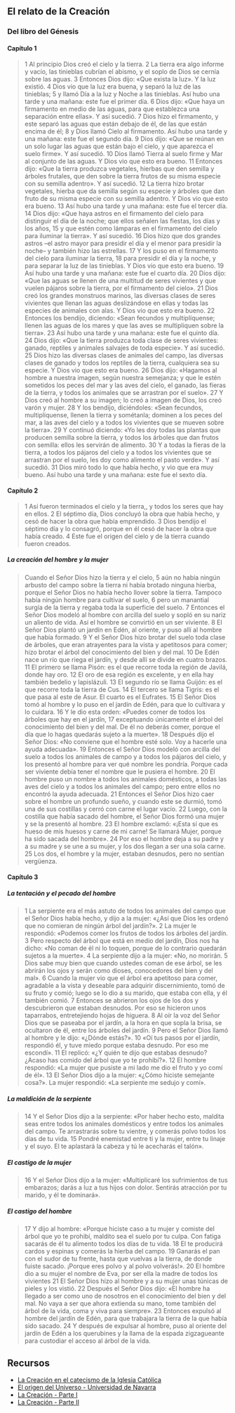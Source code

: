 ## El relato de la Creación

### Del libro del Génesis

#### Capítulo 1

>1 Al principio Dios creó el cielo y la tierra.
2 La tierra era algo informe y vacío, las tinieblas cubrían el abismo, y el soplo de Dios se cernía sobre las aguas.
3 Entonces Dios dijo: «Que exista la luz». Y la luz existió.
4 Dios vio que la luz era buena, y separó la luz de las tinieblas;
5 y llamó Día a la luz y Noche a las tinieblas. Así hubo una tarde y una mañana: este fue el primer día.
6 Dios dijo: «Que haya un firmamento en medio de las aguas, para que establezca una separación entre ellas». Y así sucedió.
7 Dios hizo el firmamento, y este separó las aguas que están debajo de él, de las que están encima de él;
8 y Dios llamó Cielo al firmamento. Así hubo una tarde y una mañana: este fue el segundo día.
9 Dios dijo: «Que se reúnan en un solo lugar las aguas que están bajo el cielo, y que aparezca el suelo firme». Y así sucedió.
10 Dios llamó Tierra al suelo firme y Mar al conjunto de las aguas. Y Dios vio que esto era bueno.
11 Entonces dijo: «Que la tierra produzca vegetales, hierbas que den semilla y árboles frutales, que den sobre la tierra frutos de su misma especie con su semilla adentro». Y así sucedió.
12 La tierra hizo brotar vegetales, hierba que da semilla según su especie y árboles que dan fruto de su misma especie con su semilla adentro. Y Dios vio que esto era bueno.
13 Así hubo una tarde y una mañana: este fue el tercer día.
14 Dios dijo: «Que haya astros en el firmamento del cielo para distinguir el día de la noche; que ellos señalen las fiestas, los días y los años,
15 y que estén como lámparas en el firmamento del cielo para iluminar la tierra». Y así sucedió.
16 Dios hizo que dos grandes astros –el astro mayor para presidir el día y el menor para presidir la noche– y también hizo las estrellas.
17 Y los puso en el firmamento del cielo para iluminar la tierra,
18 para presidir el día y la noche, y para separar la luz de las tinieblas. Y Dios vio que esto era bueno.
19 Así hubo una tarde y una mañana: este fue el cuarto día.
20 Dios dijo: «Que las aguas se llenen de una multitud de seres vivientes y que vuelen pájaros sobre la tierra, por el firmamento del cielo».
21 Dios creó los grandes monstruos marinos, las diversas clases de seres vivientes que llenan las aguas deslizándose en ellas y todas las especies de animales con alas. Y Dios vio que esto era bueno.
22 Entonces los bendijo, diciendo: «Sean fecundos y multiplíquense; llenen las aguas de los mares y que las aves se multipliquen sobre la tierra».
23 Así hubo una tarde y una mañana: este fue el quinto día.
24 Dios dijo: «Que la tierra produzca toda clase de seres vivientes: ganado, reptiles y animales salvajes de toda especie». Y así sucedió.
25 Dios hizo las diversas clases de animales del campo, las diversas clases de ganado y todos los reptiles de la tierra, cualquiera sea su especie. Y Dios vio que esto era bueno.
26 Dios dijo: «Hagamos al hombre a nuestra imagen, según nuestra semejanza; y que le estén sometidos los peces del mar y las aves del cielo, el ganado, las fieras de la tierra, y todos los animales que se arrastran por el suelo».
27 Y Dios creó al hombre a su imagen; lo creó a imagen de Dios, los creó varón y mujer.
28 Y los bendijo, diciéndoles: «Sean fecundos, multiplíquense, llenen la tierra y sométanla; dominen a los peces del mar, a las aves del cielo y a todos los vivientes que se mueven sobre la tierra».
29 Y continuó diciendo: «Yo les doy todas las plantas que producen semilla sobre la tierra, y todos los árboles que dan frutos con semilla: ellos les servirán de alimento.
30 Y a todas la fieras de la tierra, a todos los pájaros del cielo y a todos los vivientes que se arrastran por el suelo, les doy como alimento el pasto verde». Y así sucedió.
31 Dios miró todo lo que había hecho, y vio que era muy bueno. Así hubo una tarde y una mañana: este fue el sexto día.

#### Capítulo 2

>1 Así fueron terminados el cielo y la tierra,, y todos los seres que hay en ellos.
2 El séptimo día, Dios concluyó la obra que había hecho, y cesó de hacer la obra que había emprendido.
3 Dios bendijo el séptimo día y lo consagró, porque en él cesó de hacer la obra que había creado.
4 Este fue el origen del cielo y de la tierra cuando fueron creados.

#####  La creación del hombre y la mujer

>Cuando el Señor Dios hizo la tierra y el cielo,
5 aún no había ningún arbusto del campo sobre la tierra ni había brotado ninguna hierba, porque el Señor Dios no había hecho llover sobre la tierra. Tampoco había ningún hombre para cultivar el suelo,
6 pero un manantial surgía de la tierra y regaba toda la superficie del suelo.
7 Entonces el Señor Dios modeló al hombre con arcilla del suelo y sopló en su nariz un aliento de vida. Así el hombre se convirtió en un ser viviente.
8 El Señor Dios plantó un jardín en Edén, al oriente, y puso allí al hombre que había formado.
9 Y el Señor Dios hizo brotar del suelo toda clase de árboles, que eran atrayentes para la vista y apetitosos para comer; hizo brotar el árbol del conocimiento del bien y del mal.
10 De Edén nace un río que riega el jardín, y desde allí se divide en cuatro brazos.
11 El primero se llama Pisón: es el que recorre toda la región de Javilá, donde hay oro.
12 El oro de esa región es excelente, y en ella hay también bedelio y lapislázuli.
13 El segundo río se llama Guijón: es el que recorre toda la tierra de Cus.
14 El tercero se llama Tigris: es el que pasa al este de Asur. El cuarto es el Eufrates.
15 El Señor Dios tomó al hombre y lo puso en el jardín de Edén, para que lo cultivara y lo cuidara.
16 Y le dio esta orden: «Puedes comer de todos los árboles que hay en el jardín,
17 exceptuando únicamente el árbol del conocimiento del bien y del mal. De él no deberás comer, porque el día que lo hagas quedarás sujeto a la muerte».
18 Después dijo el Señor Dios: «No conviene que el hombre esté solo. Voy a hacerle una ayuda adecuada».
19 Entonces el Señor Dios modeló con arcilla del suelo a todos los animales de campo y a todos los pájaros del cielo, y los presentó al hombre para ver qué nombre les pondría. Porque cada ser viviente debía tener el nombre que le pusiera el hombre.
20 El hombre puso un nombre a todos los animales domésticos, a todas las aves del cielo y a todos los animales del campo; pero entre ellos no encontró la ayuda adecuada.
21 Entonces el Señor Dios hizo caer sobre el hombre un profundo sueño, y cuando este se durmió, tomó una de sus costillas y cerró con carne el lugar vacío.
22 Luego, con la costilla que había sacado del hombre, el Señor Dios formó una mujer y se la presentó al hombre.
23 El hombre exclamó: «¡Esta sí que es hueso de mis huesos y carne de mi carne! Se llamará Mujer, porque ha sido sacada del hombre».
24 Por eso el hombre deja a su padre y a su madre y se une a su mujer, y los dos llegan a ser una sola carne.
25 Los dos, el hombre y la mujer, estaban desnudos, pero no sentían vergüenza.

#### Capítulo 3
##### La tentación y el pecado del hombre

>1 La serpiente era el más astuto de todos los animales del campo que el Señor Dios había hecho, y dijo a la mujer: «¿Así que Dios les ordenó que no comieran de ningún árbol del jardín?».
2 La mujer le respondió: «Podemos comer los frutos de todos los árboles del jardín.
3 Pero respecto del árbol que está en medio del jardín, Dios nos ha dicho: «No coman de él ni lo toquen, porque de lo contrario quedarán sujetos a la muerte».
4 La serpiente dijo a la mujer: «No, no morirán.
5 Dios sabe muy bien que cuando ustedes coman de ese árbol, se les abrirán los ojos y serán como dioses, conocedores del bien y del mal».
6 Cuando la mujer vio que el árbol era apetitoso para comer, agradable a la vista y deseable para adquirir discernimiento, tomó de su fruto y comió; luego se lo dio a su marido, que estaba con ella, y él también comió.
7 Entonces se abrieron los ojos de los dos y descubrieron que estaban desnudos. Por eso se hicieron unos taparrabos, entretejiendo hojas de higuera.
8 Al oír la voz del Señor Dios que se paseaba por el jardín, a la hora en que sopla la brisa, se ocultaron de él, entre los árboles del jardín.
9 Pero el Señor Dios llamó al hombre y le dijo: «¿Dónde estás?».
10 «Oí tus pasos por el jardín, respondió él, y tuve miedo porque estaba desnudo. Por eso me escondí».
11 El replicó: «¿Y quién te dijo que estabas desnudo? ¿Acaso has comido del árbol que yo te prohibí?».
12 El hombre respondió: «La mujer que pusiste a mi lado me dio el fruto y yo comí de él».
13 El Señor Dios dijo a la mujer: «¿Cómo hiciste semejante cosa?». La mujer respondió: «La serpiente me sedujo y comí».

##### La maldición de la serpiente
>14 Y el Señor Dios dijo a la serpiente: «Por haber hecho esto, maldita seas entre todos los animales domésticos y entre todos los animales del campo. Te arrastrarás sobre tu vientre, y comerás polvo todos los días de tu vida.
15 Pondré enemistad entre ti y la mujer, entre tu linaje y el suyo. El te aplastará la cabeza y tú le acecharás el talón».

##### El castigo de la mujer
>16 Y el Señor Dios dijo a la mujer: «Multiplicaré los sufrimientos de tus embarazos; darás a luz a tus hijos con dolor. Sentirás atracción por tu marido, y él te dominará».

##### El castigo del hombre
>17 Y dijo al hombre: «Porque hiciste caso a tu mujer y comiste del árbol que yo te prohibí, maldito sea el suelo por tu culpa. Con fatiga sacarás de él tu alimento todos los días de tu vida.
18 El te producirá cardos y espinas y comerás la hierba del campo.
19 Ganarás el pan con el sudor de tu frente, hasta que vuelvas a la tierra, de donde fuiste sacado. ¡Porque eres polvo y al polvo volverás!».
20 El hombre dio a su mujer el nombre de Eva, por ser ella la madre de todos los vivientes
21 El Señor Dios hizo al hombre y a su mujer unas túnicas de pieles y los vistió.
22 Después el Señor Dios dijo: «El hombre ha llegado a ser como uno de nosotros en el conocimiento del bien y del mal. No vaya a ser que ahora extienda su mano, tome también del árbol de la vida, coma y viva para siempre».
23 Entonces expulsó al hombre del jardín de Edén, para que trabajara la tierra de la que había sido sacado.
24 Y después de expulsar al hombre, puso al oriente del jardín de Edén a los querubines y la llama de la espada zigzagueante para custodiar el acceso al árbol de la vida.

## Recursos

* [La Creación en el catecismo de la Iglesia Católica](http://www.vatican.va/archive/catechism_sp/p1s2c1p4_sp.html)
* [El origen del Universo - Universidad de Navarra](https://www.slideshare.net/GrupoCRYF/el-origen-del-universo-82057287)
* [La Creación - Parte I](https://catolicosconaccion.com/2013/10/17/la-creacion-parte-i/)
* [La Creación - Parte II](https://catolicosconaccion.com/2014/02/28/la-perfecta-creacion-de-dios/) 